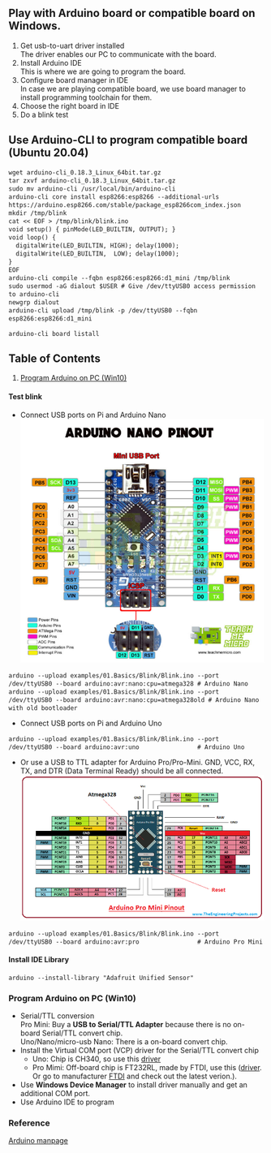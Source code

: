 ## Play with Arduino board or compatible board on Windows.
1. Get usb-to-uart driver installed<br/>
The driver enables our PC to communicate with the board.
2. Install Arduino IDE<br/>
This is where we are going to program the board.
3. Configure board manager in IDE<br/>
In case we are playing compatible board, we use board manager to install programming toolchain for them. 
4. Choose the right board in IDE
5. Do a blink test
## Use Arduino-CLI to program compatible board (Ubuntu 20.04)
```
wget arduino-cli_0.18.3_Linux_64bit.tar.gz
tar zxvf arduino-cli_0.18.3_Linux_64bit.tar.gz
sudo mv arduino-cli /usr/local/bin/arduino-cli 
arduino-cli core install esp8266:esp8266 --additional-urls https://arduino.esp8266.com/stable/package_esp8266com_index.json   
mkdir /tmp/blink
cat << EOF > /tmp/blink/blink.ino
void setup() { pinMode(LED_BUILTIN, OUTPUT); }
void loop() {
  digitalWrite(LED_BUILTIN, HIGH); delay(1000);  
  digitalWrite(LED_BUILTIN,  LOW); delay(1000);  
}
EOF
arduino-cli compile --fqbn esp8266:esp8266:d1_mini /tmp/blink
sudo usermod -aG dialout $USER # Give /dev/ttyUSB0 access permission to arduino-cli 
newgrp dialout
arduino-cli upload /tmp/blink -p /dev/ttyUSB0 --fqbn esp8266:esp8266:d1_mini 
```
```
arduino-cli board listall
```
## Table of Contents 
1. [Program Arduino on PC (Win10)](#Win10)   
#### Test blink 
* Connect USB ports on Pi and Arduino Nano 
![alt text](https://github.com/xg590/IoT/blob/master/Arduino/Arduino_Nano_Pinout.jpg?raw=true "Nano")
```shell
arduino --upload examples/01.Basics/Blink/Blink.ino --port /dev/ttyUSB0 --board arduino:avr:nano:cpu=atmega328 # Arduino Nano 
arduino --upload examples/01.Basics/Blink/Blink.ino --port /dev/ttyUSB0 --board arduino:avr:nano:cpu=atmega328old # Arduino Nano with old bootloader
```
* Connect USB ports on Pi and Arduino Uno
```shell
arduino --upload examples/01.Basics/Blink/Blink.ino --port /dev/ttyUSB0 --board arduino:avr:uno                # Arduino Uno
```
* Or use a USB to TTL adapter for Arduino Pro/Pro-Mini. GND, VCC, RX, TX, and DTR (Data Terminal Ready) should be all connected.
![alt text](https://github.com/xg590/IoT/blob/master/Arduino/Arduino_Pro_Mini_Pinout.png?raw=true "Pro_Mini") 
```shell 
arduino --upload examples/01.Basics/Blink/Blink.ino --port /dev/ttyUSB0 --board arduino:avr:pro                # Arduino Pro Mini
``` 
#### Install IDE Library
```shell
arduino --install-library "Adafruit Unified Sensor"
```
### Program Arduino on PC (Win10)<a name="Win10"></a>
* Serial/TTL conversion <br/>
Pro Mini: Buy a <b>USB to Serial/TTL Adapter</b> because there is no on-board Serial/TTL convert chip.<br/>
Uno/Nano/micro-usb Nano: There is a on-board convert chip.
* Install the Virtual COM port (VCP) driver for the Serial/TTL convert chip  
  * Uno: Chip is CH340, so use this [driver](https://github.com/xg590/IoT/raw/master/Arduino/CH341SER.EXE)
  * Pro Mimi: Off-board chip is FT232RL, made by FTDI, use this ([driver](https://github.com/xg590/IoT/raw/master/Arduino/CDM%20v2.12.28%20WHQL%20Certified.zip). Or go to manufacturer [FTDI](https://www.ftdichip.com/Drivers/VCP.htm) and check out the latest verion.). 
* Use <b>Windows Device Manager</b> to install driver manually and get an additional COM port.
* Use Arduino IDE to program 
### Reference
[Arduino manpage](https://github.com/arduino/Arduino/blob/master/build/shared/manpage.adoc)
